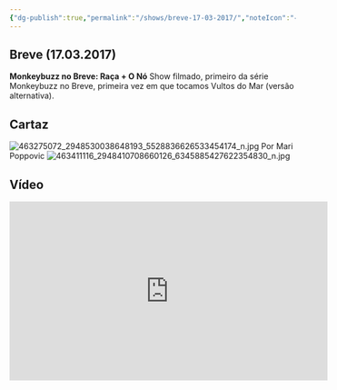 ```yaml
---
{"dg-publish":true,"permalink":"/shows/breve-17-03-2017/","noteIcon":"✦"}
---
```


## Breve (17.03.2017)
**Monkeybuzz no Breve: Raça + O Nó**
Show filmado, primeiro da série Monkeybuzz no Breve, primeira vez em que tocamos Vultos do Mar (versão alternativa).  
## Cartaz
![463275072_2948530038648193_5528836626533454174_n.jpg](/img/user/img/463275072_2948530038648193_5528836626533454174_n.jpg)
Por Mari Poppovic
![463411116_2948410708660126_6345885427622354830_n.jpg](/img/user/img/463411116_2948410708660126_6345885427622354830_n.jpg)


## Vídeo
<iframe width="560" height="315" src="https://www.youtube.com/embed/mR0WVLGU7v0?si=9ZWTcywcy-WnZqq0" title="YouTube video player" frameborder="0" allow="accelerometer; autoplay; clipboard-write; encrypted-media; gyroscope; picture-in-picture; web-share" referrerpolicy="strict-origin-when-cross-origin" allowfullscreen></iframe>
